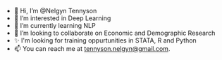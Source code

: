 - 👋 Hi, I’m @Nelgyn Tennyson 
- 👀 I’m interested in Deep Learning
- 🌱 I’m currently learning NLP 
- 💞️ I’m looking to collaborate on Economic and Demographic Research
- ✨ I'm looking for training oppurtunities in STATA, R and Python 
- 📫 You can reach me at tennyson.nelgyn@gmail.com.

<!---
Nelgyn/Nelgyn is a ✨ special ✨ repository because its `README.md` (this file) appears on your GitHub profile.
You can click the Preview link to take a look at your changes.
--->
